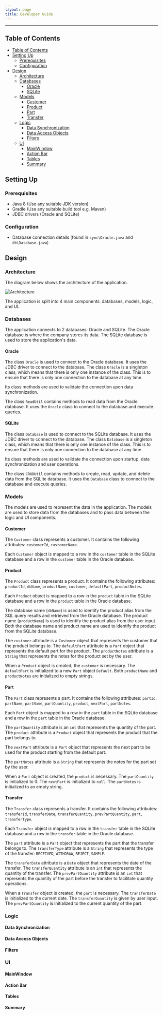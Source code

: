 ```yaml
---
layout: page
title: Developer Guide
---
```


---

## Table of Contents

- [Table of Contents](#table-of-contents)
- [Setting Up](#setting-up)
  - [Prerequisites](#prerequisites)
  - [Configuration](#configuration)
- [Design](#design)
  - [Architecture](#architecture)
  - [Databases](#databases)
    - [Oracle](#oracle)
    - [SQLite](#sqlite)
  - [Models](#models)
    - [Customer](#customer)
    - [Product](#product)
    - [Part](#part)
    - [Transfer](#transfer)
  - [Logic](#logic)
    - [Data Synchronization](#data-synchronization)
    - [Data Access Objects](#data-access-objects)
    - [Filters](#filters)
  - [UI](#ui)
    - [MainWindow](#mainwindow)
    - [Action Bar](#action-bar)
    - [Tables](#tables)
    - [Summary](#summary)

## Setting Up

### Prerequisites

- Java 8 (Use any suitable JDK version)
- Gradle (Use any suitable build tool e.g. Maven)
- JDBC drivers (Oracle and SQLite)

### Configuration

- Database connection details (found in `sync\Oracle.java` and `db\Database.java`)

## Design

### Architecture

The diagram below shows the architecture of the application.

![Architecture](images/architecture.png)

The application is split into 4 main components: databases, models, logic, and UI.

### Databases

The application connects to 2 databases: Oracle and SQLite. The Oracle database is where the company stores its data. The SQLite database is used to store the application's data.

#### Oracle

The class `Oracle` is used to connect to the Oracle database. It uses the JDBC driver to connect to the database. The class `Oracle` is a singleton class, which means that there is only one instance of the class. This is to ensure that there is only one connection to the database at any time.

Its class methods are used to validate the connection upon data synchronization.

The class `ReadUtil` contains methods to read data from the Oracle database. It uses the `Oracle` class to connect to the database and execute queries.

#### SQLite

The class `Database` is used to connect to the SQLite database. It uses the JDBC driver to connect to the database. The class `Database` is a singleton class, which means that there is only one instance of the class. This is to ensure that there is only one connection to the database at any time.

Its class methods are used to validate the connection upon startup, data synchronization and user operations.

The class `CRUDUtil` contains methods to create, read, update, and delete data from the SQLite database. It uses the `Database` class to connect to the database and execute queries.

### Models

The models are used to represent the data in the application. The models are used to store data from the databases and to pass data between the logic and UI components.

#### Customer

The `Customer` class represents a customer. It contains the following attributes: `customerId`, `customerName`.

Each `Customer` object is mapped to a row in the `customer` table in the SQLite database and a row in the `customer` table in the Oracle database.

#### Product

The `Product` class represents a product. It contains the following attributes: `productId`, `dbName`, `productName`, `customer`, `defaultPart`, `productNotes`.

Each `Product` object is mapped to a row in the `product` table in the SQLite database and a row in the `product` table in the Oracle database.

The database name (`dbName`) is used to identify the product alias from the SQL query results and retrieved from the Oracle database. The product name (`productName`) is used to identify the product alias from the user input. Both the database name and product name are used to identify the product from the SQLite database.

The `customer` attribute is a `Customer` object that represents the customer that the product belongs to. The `defaultPart` attribute is a `Part` object that represents the default part for the product. The `productNotes` attribute is a `String` that represents the notes for the product set by the user.

When a `Product` object is created, the `customer` is necessary. The `defaultPart` is initialized to a new `Part` object `Default`. Both `productName` and `productNotes` are initialized to empty strings.

#### Part

The `Part` class represents a part. It contains the following attributes: `partId`, `partName`, `partName`, `partQuantity`, `product`, `nextPart`, `partNotes`.

Each `Part` object is mapped to a row in the `part` table in the SQLite database and a row in the `part` table in the Oracle database.

The `partQuantity` attribute is an `int` that represents the quantity of the part. The `product` attribute is a `Product` object that represents the product that the part belongs to.

The `nextPart` attribute is a `Part` object that represents the next part to be used for the product starting from the default part.

The `partNotes` attribute is a `String` that represents the notes for the part set by the user.

When a `Part` object is created, the `product` is necessary. The `partQuantity` is initialized to 0. The `nextPart` is initialized to `null`. The `partNotes` is initialized to an empty string.

#### Transfer

The `Transfer` class represents a transfer. It contains the following attributes: `transferId`, `transferDate`, `transferQuantity`, `prevPartQuantity`, `part`, `transferType`.

Each `Transfer` object is mapped to a row in the `transfer` table in the SQLite database and a row in the `transfer` table in the Oracle database.

The `part` attribute is a `Part` object that represents the part that the transfer belongs to. The `transferType` attribute is a `String` that represents the type of the transfer: `RECEIVED`, `WITHDRAW`, `REJECT`, `SAMPLE`.

The `transferDate` attribute is a `Date` object that represents the date of the transfer. The `transferQuantity` attribute is an `int` that represents the quantity of the transfer. The `prevPartQuantity` attribute is an `int` that represents the quantity of the part before the transfer to facilitate quantity operations.

When a `Transfer` object is created, the `part` is necessary. The `transferDate` is initialized to the current date. The `transferQuantity` is given by user input. The `prevPartQuantity` is initialized to the current quantity of the part.

### Logic

#### Data Synchronization

#### Data Access Objects

#### Filters

### UI

#### MainWindow

#### Action Bar

#### Tables

#### Summary
